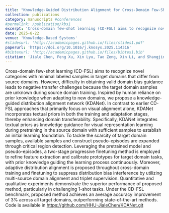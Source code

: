 ```yaml
---
title: "Knowledge-Guided Distribution Alignment for Cross-Domain Few-Shot Learning"
collection: publications
category: manuscripts #conferences
#permalink: /publication/kbs1
excerpt: 'Cross-domain few-shot learning (CD-FSL) aims to recognize novel categories with minimal labeled samples in target domains that differ from source domains. However, difficulty in obtaining valid domain bias guidance leads to negative transfer challenges because the target domain samples are unknown during source domain training. Inspired by human reliance on prior knowledge when adapting to new domains, we propose a knowledge-guided distribution alignment network (KDANet). In contrast to earlier CD-FSL approaches that primarily focus on visual alignment alone, KDANet incorporates textual priors in both the training and adaptation stages, thereby enhancing domain transferability. Specifically, KDANet integrates textual priors as knowledge guidance for visual representation learning during pretraining in the source domain with sufficient samples to establish an initial learning foundation. To tackle the scarcity of target domain samples, available samples and construct pseudo-episodes are expanded through critical region detection. Leveraging the pretrained model and pseudo-episodes, a two-stage progressive finetuning method is employed to refine feature extraction and calibrate prototypes for target domain tasks, with prior knowledge guiding the learning process continuously. Moreover, adaptive distribution alignment is proposed throughout cross-domain training and finetuning to suppress distribution bias interference by utilizing multi-source domain alignment and triplet supervision. Quantitative and qualitative experiments demonstrate the superior performance of proposed method, particularly in challenging 1-shot tasks. Under the CD-FSL benchmark, proposed method achieves an average accuracy improvement of 3% across all target domains, outperforming state-of-the-art methods. Code is available in https://github.com/HHU-JialeChen/KDANet.git'
date: 2025-8-22
venue: 'Knowledge-Based Systems'
#slidesurl: 'http://academicpages.github.io/files/slides1.pdf'
paperurl: 'https://doi.org/10.1016/j.knosys.2025.114316'
#bibtexurl: 'http://academicpages.github.io/files/bibtex1.bib'
citation: 'Jiale Chen, Feng Xu, Xin Lyu, Tao Zeng, Xin Li, and Shangjing Chen. Knowledge-Guided Distribution Alignment for Cross-Domain Few-Shot Learning. Knowledge-Based Systems, 318:114316, 2025.'
---
```

Cross-domain few-shot learning (CD-FSL) aims to recognize novel categories with minimal labeled samples in target domains that differ from source domains. However, difficulty in obtaining valid domain bias guidance leads to negative transfer challenges because the target domain samples are unknown during source domain training. Inspired by human reliance on prior knowledge when adapting to new domains, we propose a knowledge-guided distribution alignment network (KDANet). In contrast to earlier CD-FSL approaches that primarily focus on visual alignment alone, KDANet incorporates textual priors in both the training and adaptation stages, thereby enhancing domain transferability. Specifically, KDANet integrates textual priors as knowledge guidance for visual representation learning during pretraining in the source domain with sufficient samples to establish an initial learning foundation. To tackle the scarcity of target domain samples, available samples and construct pseudo-episodes are expanded through critical region detection. Leveraging the pretrained model and pseudo-episodes, a two-stage progressive finetuning method is employed to refine feature extraction and calibrate prototypes for target domain tasks, with prior knowledge guiding the learning process continuously. Moreover, adaptive distribution alignment is proposed throughout cross-domain training and finetuning to suppress distribution bias interference by utilizing multi-source domain alignment and triplet supervision. Quantitative and qualitative experiments demonstrate the superior performance of proposed method, particularly in challenging 1-shot tasks. Under the CD-FSL benchmark, proposed method achieves an average accuracy improvement of 3% across all target domains, outperforming state-of-the-art methods. Code is available in https://github.com/HHU-JialeChen/KDANet.git
